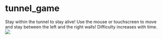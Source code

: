 # tunnel_game
Stay within the tunnel to stay alive!
Use the mouse or touchscreen to move and stay between the left and the right walls!
Difficulty increases with time.
![](https://imgur.com/BHSlbZU)

